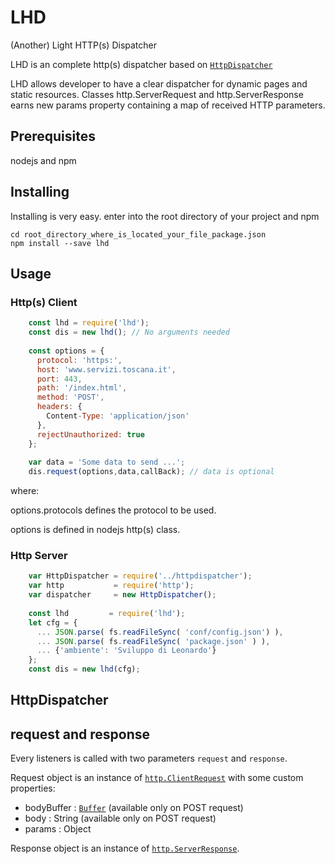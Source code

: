 # LHD
(Another) Light HTTP(s) Dispatcher

LHD is an complete http(s) dispatcher based on [`HttpDispatcher`](https://github.com/alberto-bottarini/httpdispatcher)

LHD allows developer to have a clear dispatcher for dynamic pages and static resources. Classes http.ServerRequest and http.ServerResponse earns new params property containing a map of received HTTP parameters.

## Prerequisites

nodejs and npm

## Installing

Installing is very easy.
enter into the root directory of your project and npm

```
cd root_directory_where_is_located_your_file_package.json
npm install --save lhd
```

## Usage

### Http(s) Client

```js
    const lhd = require('lhd');
    const dis = new lhd(); // No arguments needed
    
    const options = {
      protocol: 'https:',
      host: 'www.servizi.toscana.it',
      port: 443,
      path: '/index.html',
      method: 'POST',
      headers: {
        Content-Type: 'application/json'
      },
      rejectUnauthorized: true
    };
    
    var data = 'Some data to send ...';
    dis.request(options,data,callBack); // data is optional
```

where:

options.protocols defines the protocol to be used.

options is defined in nodejs http(s) class.


### Http Server

```js
    var HttpDispatcher = require('../httpdispatcher');
    var http           = require('http');
    var dispatcher     = new HttpDispatcher();
    
    const lhd         = require('lhd');
    let cfg = {
      ... JSON.parse( fs.readFileSync( 'conf/config.json') ),
      ... JSON.parse( fs.readFileSync( 'package.json' ) ),
      ... {'ambiente': 'Sviluppo di Leonardo'}
    };
    const dis = new lhd(cfg);
```


## HttpDispatcher


request and response
---------

Every listeners is called with two parameters `request` and `response`.

Request object is an instance of [`http.ClientRequest`](https://nodejs.org/api/http.html#http_class_http_clientrequest) with some custom properties:

- bodyBuffer : [`Buffer`](https://nodejs.org/api/buffer.html#buffer_class_buffer) (available only on POST request)
- body : String (available only on POST request)
- params : Object

Response object is an instance of [`http.ServerResponse`](https://nodejs.org/api/http.html#http_class_http_serverresponse).
